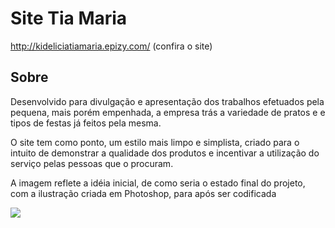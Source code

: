 # Site Tia Maria

http://kideliciatiamaria.epizy.com/ (confira o site)

## Sobre
<p>Desenvolvido para divulgação e apresentação dos trabalhos efetuados pela pequena, mais porém empenhada, a empresa trás a variedade de pratos e e tipos de festas já feitos pela mesma. <p>
  
<p>O site tem como ponto, um estilo mais limpo e simplista, criado para o intuito de demonstrar a qualidade dos produtos e incentivar a utilização do serviço pelas pessoas que o procuram.<p>

<p>A imagem reflete a idéia inicial, de como seria o estado final do projeto, com a ilustração criada em Photoshop, para após ser codificada</p>
<img src="https://github.com/zandrocr/SiteTiaMaria/blob/main/imagens/tiaMaria.png">
